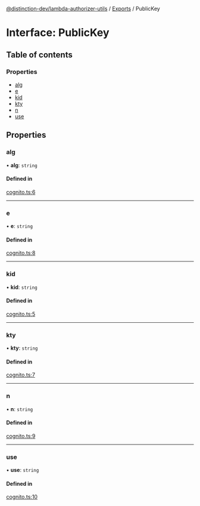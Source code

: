 [@distinction-dev/lambda-authorizer-utils](../README.md) / [Exports](modules.md) / PublicKey

# Interface: PublicKey

## Table of contents

### Properties

- [alg](PublicKey.md#alg)
- [e](PublicKey.md#e)
- [kid](PublicKey.md#kid)
- [kty](PublicKey.md#kty)
- [n](PublicKey.md#n)
- [use](PublicKey.md#use)

## Properties

### alg

• **alg**: `string`

#### Defined in

[cognito.ts:6](https://github.com/distinction-dev/lambda-authorizer-utils/blob/3d085bb/src/cognito.ts#L6)

___

### e

• **e**: `string`

#### Defined in

[cognito.ts:8](https://github.com/distinction-dev/lambda-authorizer-utils/blob/3d085bb/src/cognito.ts#L8)

___

### kid

• **kid**: `string`

#### Defined in

[cognito.ts:5](https://github.com/distinction-dev/lambda-authorizer-utils/blob/3d085bb/src/cognito.ts#L5)

___

### kty

• **kty**: `string`

#### Defined in

[cognito.ts:7](https://github.com/distinction-dev/lambda-authorizer-utils/blob/3d085bb/src/cognito.ts#L7)

___

### n

• **n**: `string`

#### Defined in

[cognito.ts:9](https://github.com/distinction-dev/lambda-authorizer-utils/blob/3d085bb/src/cognito.ts#L9)

___

### use

• **use**: `string`

#### Defined in

[cognito.ts:10](https://github.com/distinction-dev/lambda-authorizer-utils/blob/3d085bb/src/cognito.ts#L10)
